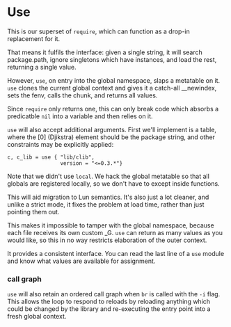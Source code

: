 # Use

This is our superset of `require`, which can function as a drop\-in
replacement for it\.

That means it fulfils the interface: given a single string, it will search
package\.path, ignore singletons which have instances, and load the rest,
returning a single value\.

However, `use`, on entry into the global namespace, slaps a metatable on it\.
`use` clones the current global context and gives it a catch\-all \_\_newindex,
sets the fenv, calls the chunk, and returns all values\.

Since `require` only returns one, this can only break code which absorbs a
predicatble `nil` into a variable and then relies on it\.

`use` will also accept additional arguments\.  First we'll implement is a
table, where the \[0\] \(Djikstra\) element should be the package string, and
other constraints may be explicitly applied:

```lua-example
c, c_lib = use { "lib/clib",
                 version = "<=0.3.*"}
```

Note that we didn't use `local`\.  We hack the global metatable so that all
globals are registered locally, so we don't have to except inside functions\.

This will aid migration to Lun semantics\.  It's also just a lot cleaner, and
unlike a strict mode, it fixes the problem at load time, rather than just
pointing them out\.

This makes it impossible to tamper with the global namespace, because each
file receives its own custom \_G\.  `use` can return as many values as you would
like, so this in no way restricts elaboration of the outer context\.

It provides a consistent interface\.  You can read the last line of a `use`
module and know what values are available for assignment\.


### call graph

`use` will also retain an ordered call graph when `br` is called with the
`-i` flag\.  This allows the loop to respond to reloads by reloading anything
which could be changed by the library and re\-executing the entry point into
a fresh global context\.

